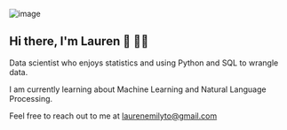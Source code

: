 ![image](https://encrypted-tbn0.gstatic.com/images?q=tbn:ANd9GcT7zGrwzRYqKo42hWYc5NC--g__4rDAPC_drw&usqp=CAU)

## Hi there, I'm Lauren :wave: :woman_technologist:	

Data scientist who enjoys statistics and using Python and SQL to wrangle data.

I am currently learning about Machine Learning and Natural Language Processing. 

Feel free to reach out to me at laurenemilyto@gmail.com
